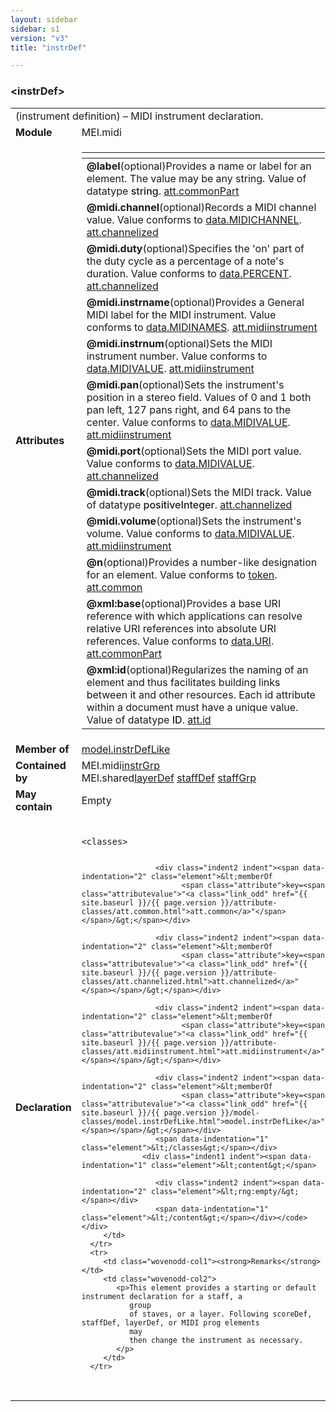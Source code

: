 ```yaml
---
layout: sidebar
sidebar: s1
version: "v3"
title: "instrDef"

---
```


<div class="elementSpec">
   <h3 id="instrDef">&lt;instrDef&gt;</h3>
   <table class="wovenodd">
      <tr>
         <td colspan="2" class="wovenodd-col2">(instrument definition) – MIDI instrument declaration.</td>
      </tr>
      <tr>
         <td class="wovenodd-col1"><strong>Module</strong></td>
         <td class="wovenodd-col2">MEI.midi</td>
      </tr>
      <tr>
         <td class="wovenodd-col1"><strong>Attributes</strong></td>
         <td class="wovenodd-col2">
            <table class="table table-striped">
               <thead>
                  <tr>
                     <th></th>
                  </tr>
               </thead>
               <tbody>
                  <tr>
                     <td>
                        <div class="attributeDef"><span class="attribute"><strong>@label</strong></span><span class="attributeUsage">(optional)</span><span class="attributeDesc">Provides a name or label for an element. The value may be any string.</span>
                           Value of datatype <span style="font-weight: 500;">string</span>.
                           <span class="attributeClasses"><a class="link_odd" href="{{ site.baseurl }}/{{ page.version }}/attribute-classes/att.commonpart.html">att.commonPart</a></span></div>
                     </td>
                  </tr>
                  <tr>
                     <td>
                        <div class="attributeDef"><span class="attribute"><strong>@midi.channel</strong></span><span class="attributeUsage">(optional)</span><span class="attributeDesc">Records a MIDI channel value.</span>
                           Value conforms to <a class="link_odd_classSpec" href="{{ site.baseurl }}/{{ page.version }}/data-types/data.midichannel.html">data.MIDICHANNEL</a>.
                           <span class="attributeClasses"><a class="link_odd" href="{{ site.baseurl }}/{{ page.version }}/attribute-classes/att.channelized.html">att.channelized</a></span></div>
                     </td>
                  </tr>
                  <tr>
                     <td>
                        <div class="attributeDef"><span class="attribute"><strong>@midi.duty</strong></span><span class="attributeUsage">(optional)</span><span class="attributeDesc">Specifies the 'on' part of the duty cycle as a percentage of a note's
                              duration.</span>
                           Value conforms to <a class="link_odd_classSpec" href="{{ site.baseurl }}/{{ page.version }}/data-types/data.percent.html">data.PERCENT</a>.
                           <span class="attributeClasses"><a class="link_odd" href="{{ site.baseurl }}/{{ page.version }}/attribute-classes/att.channelized.html">att.channelized</a></span></div>
                     </td>
                  </tr>
                  <tr>
                     <td>
                        <div class="attributeDef"><span class="attribute"><strong>@midi.instrname</strong></span><span class="attributeUsage">(optional)</span><span class="attributeDesc">Provides a General MIDI label for the MIDI instrument.</span>
                           Value conforms to <a class="link_odd_classSpec" href="{{ site.baseurl }}/{{ page.version }}/data-types/data.midinames.html">data.MIDINAMES</a>.
                           <span class="attributeClasses"><a class="link_odd" href="{{ site.baseurl }}/{{ page.version }}/attribute-classes/att.midiinstrument.html">att.midiinstrument</a></span></div>
                     </td>
                  </tr>
                  <tr>
                     <td>
                        <div class="attributeDef"><span class="attribute"><strong>@midi.instrnum</strong></span><span class="attributeUsage">(optional)</span><span class="attributeDesc">Sets the MIDI instrument number.</span>
                           Value conforms to <a class="link_odd_classSpec" href="{{ site.baseurl }}/{{ page.version }}/data-types/data.midivalue.html">data.MIDIVALUE</a>.
                           <span class="attributeClasses"><a class="link_odd" href="{{ site.baseurl }}/{{ page.version }}/attribute-classes/att.midiinstrument.html">att.midiinstrument</a></span></div>
                     </td>
                  </tr>
                  <tr>
                     <td>
                        <div class="attributeDef"><span class="attribute"><strong>@midi.pan</strong></span><span class="attributeUsage">(optional)</span><span class="attributeDesc">Sets the instrument's position in a stereo field. Values of 0 and 1 both pan left,
                              127 pans right, and 64 pans to the center.</span>
                           Value conforms to <a class="link_odd_classSpec" href="{{ site.baseurl }}/{{ page.version }}/data-types/data.midivalue.html">data.MIDIVALUE</a>.
                           <span class="attributeClasses"><a class="link_odd" href="{{ site.baseurl }}/{{ page.version }}/attribute-classes/att.midiinstrument.html">att.midiinstrument</a></span></div>
                     </td>
                  </tr>
                  <tr>
                     <td>
                        <div class="attributeDef"><span class="attribute"><strong>@midi.port</strong></span><span class="attributeUsage">(optional)</span><span class="attributeDesc">Sets the MIDI port value.</span>
                           Value conforms to <a class="link_odd_classSpec" href="{{ site.baseurl }}/{{ page.version }}/data-types/data.midivalue.html">data.MIDIVALUE</a>.
                           <span class="attributeClasses"><a class="link_odd" href="{{ site.baseurl }}/{{ page.version }}/attribute-classes/att.channelized.html">att.channelized</a></span></div>
                     </td>
                  </tr>
                  <tr>
                     <td>
                        <div class="attributeDef"><span class="attribute"><strong>@midi.track</strong></span><span class="attributeUsage">(optional)</span><span class="attributeDesc">Sets the MIDI track.</span>
                           Value of datatype <span style="font-weight: 500;">positiveInteger</span>.
                           <span class="attributeClasses"><a class="link_odd" href="{{ site.baseurl }}/{{ page.version }}/attribute-classes/att.channelized.html">att.channelized</a></span></div>
                     </td>
                  </tr>
                  <tr>
                     <td>
                        <div class="attributeDef"><span class="attribute"><strong>@midi.volume</strong></span><span class="attributeUsage">(optional)</span><span class="attributeDesc">Sets the instrument's volume.</span>
                           Value conforms to <a class="link_odd_classSpec" href="{{ site.baseurl }}/{{ page.version }}/data-types/data.midivalue.html">data.MIDIVALUE</a>.
                           <span class="attributeClasses"><a class="link_odd" href="{{ site.baseurl }}/{{ page.version }}/attribute-classes/att.midiinstrument.html">att.midiinstrument</a></span></div>
                     </td>
                  </tr>
                  <tr>
                     <td>
                        <div class="attributeDef"><span class="attribute"><strong>@n</strong></span><span class="attributeUsage">(optional)</span><span class="attributeDesc">Provides a number-like designation for an element.</span>
                           Value conforms to <a class="link_odd_classSpec" href="{{ site.baseurl }}/{{ page.version }}/data-types/token.html">token</a>.
                           <span class="attributeClasses"><a class="link_odd" href="{{ site.baseurl }}/{{ page.version }}/attribute-classes/att.common.html">att.common</a></span></div>
                     </td>
                  </tr>
                  <tr>
                     <td>
                        <div class="attributeDef"><span class="attribute"><strong>@xml:base</strong></span><span class="attributeUsage">(optional)</span><span class="attributeDesc">Provides a base URI reference with which applications can resolve relative URI
                              references into absolute URI references.</span>
                           Value conforms to <a class="link_odd_classSpec" href="{{ site.baseurl }}/{{ page.version }}/data-types/data.uri.html">data.URI</a>.
                           <span class="attributeClasses"><a class="link_odd" href="{{ site.baseurl }}/{{ page.version }}/attribute-classes/att.commonpart.html">att.commonPart</a></span></div>
                     </td>
                  </tr>
                  <tr>
                     <td>
                        <div class="attributeDef"><span class="attribute"><strong>@xml:id</strong></span><span class="attributeUsage">(optional)</span><span class="attributeDesc">Regularizes the naming of an element and thus facilitates building links between it
                              and other resources. Each id attribute within a document must have a unique
                              value.</span>
                           Value of datatype <span style="font-weight: 500;">ID</span>.
                           <span class="attributeClasses"><a class="link_odd" href="{{ site.baseurl }}/{{ page.version }}/attribute-classes/att.id.html">att.id</a></span></div>
                     </td>
                  </tr>
               </tbody>
            </table>
         </td>
      </tr>
      <tr>
         <td class="wovenodd-col1"><strong>Member of</strong></td>
         <td class="wovenodd-col2">
            <div class="parent"><a class="link_odd_classSpec" href="{{ site.baseurl }}/{{ page.version }}/model-classes/model.instrDefLike.html">model.instrDefLike</a></div>
         </td>
      </tr>
      <tr>
         <td class="wovenodd-col1"><strong>Contained by</strong></td>
         <td class="wovenodd-col2">
            <div class="parent">
               <div class="specChildren">
                  <div class="specChild"><span class="specChildModule">MEI.midi</span><span class="specChildElements"><a class="link_odd_elementSpec" href="{{ site.baseurl }}/{{ page.version }}/elements/instrGrp.html">instrGrp</a></span></div>
                  <div class="specChild"><span class="specChildModule">MEI.shared</span><span class="specChildElements"><a class="link_odd_elementSpec" href="{{ site.baseurl }}/{{ page.version }}/elements/layerDef.html">layerDef</a> <a class="link_odd_elementSpec" href="{{ site.baseurl }}/{{ page.version }}/elements/staffDef.html">staffDef</a> <a class="link_odd_elementSpec" href="{{ site.baseurl }}/{{ page.version }}/elements/staffGrp.html">staffGrp</a></span></div>
               </div>
            </div>
         </td>
      </tr>
      <tr>
         <td class="wovenodd-col1"><strong>May contain</strong></td>
         <td class="wovenodd-col2">
            <div class="specChild"><span class="specChildModule">Empty</span><span class="specChildElements"></span></div>
         </td>
      </tr>
      <tr>
         <td class="wovenodd-col1"><strong>Declaration</strong></td>
         <td class="wovenodd-col2">
            <div class="code" xml:space="preserve" data-lang="ODD"><code>
                  <div class="indent1 indent"><span data-indentation="1" class="element">&lt;classes&gt;</span>
                     
                     <div class="indent2 indent"><span data-indentation="2" class="element">&lt;memberOf
                           <span class="attribute">key=<span class="attributevalue">"<a class="link_odd" href="{{ site.baseurl }}/{{ page.version }}/attribute-classes/att.common.html">att.common</a>"</span></span>/&gt;</span></div>
                     
                     <div class="indent2 indent"><span data-indentation="2" class="element">&lt;memberOf
                           <span class="attribute">key=<span class="attributevalue">"<a class="link_odd" href="{{ site.baseurl }}/{{ page.version }}/attribute-classes/att.channelized.html">att.channelized</a>"</span></span>/&gt;</span></div>
                     
                     <div class="indent2 indent"><span data-indentation="2" class="element">&lt;memberOf
                           <span class="attribute">key=<span class="attributevalue">"<a class="link_odd" href="{{ site.baseurl }}/{{ page.version }}/attribute-classes/att.midiinstrument.html">att.midiinstrument</a>"</span></span>/&gt;</span></div>
                     
                     <div class="indent2 indent"><span data-indentation="2" class="element">&lt;memberOf
                           <span class="attribute">key=<span class="attributevalue">"<a class="link_odd" href="{{ site.baseurl }}/{{ page.version }}/model-classes/model.instrDefLike.html">model.instrDefLike</a>"</span></span>/&gt;</span></div>
                     <span data-indentation="1" class="element">&lt;/classes&gt;</span></div>
                  <div class="indent1 indent"><span data-indentation="1" class="element">&lt;content&gt;</span>
                     
                     <div class="indent2 indent"><span data-indentation="2" class="element">&lt;rng:empty/&gt;</span></div>
                     <span data-indentation="1" class="element">&lt;/content&gt;</span></div></code></div>
         </td>
      </tr>
      <tr>
         <td class="wovenodd-col1"><strong>Remarks</strong></td>
         <td class="wovenodd-col2">
            <p>This element provides a starting or default instrument declaration for a staff, a
               group
               of staves, or a layer. Following scoreDef, staffDef, layerDef, or MIDI prog elements
               may
               then change the instrument as necessary.
            </p>
         </td>
      </tr>
   </table>
</div>
